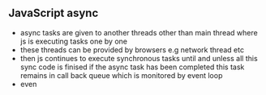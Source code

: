 ## JavaScript async 

- async tasks are given to another threads other than main thread where js is executing tasks one by one
- these threads can be provided by browsers e.g network thread etc
- then js continues to execute synchronous tasks until and unless all this sync code is finised if the async task has been completed 
    this task remains in call back queue which is monitored by event loop 
- even